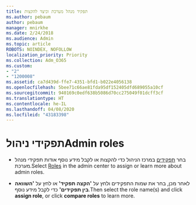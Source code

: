 ```yaml
---
title: תפקיד מנהל מערכת וכיצד להקצות
ms.author: pebaum
author: pebaum
manager: mnirkhe
ms.date: 2/24/2018
ms.audience: Admin
ms.topic: article
ROBOTS: NOINDEX, NOFOLLOW
localization_priority: Priority
ms.collection: Adm_O365
ms.custom:
- "2"
- "1200008"
ms.assetid: ca7d439d-ffe7-4351-bfd1-b022e4056138
ms.openlocfilehash: 5bee71c66ae81fda95df152405dfd689055a10cf
ms.sourcegitcommit: 940169c0edf638b5086d70cc275049f01dcff3cf
ms.translationtype: HT
ms.contentlocale: he-IL
ms.lasthandoff: 04/08/2020
ms.locfileid: "43183398"
---
```

# <a name="admin-roles"></a><span data-ttu-id="c964e-102">תפקידי ניהול</span><span class="sxs-lookup"><span data-stu-id="c964e-102">Admin roles</span></span>

- <span data-ttu-id="c964e-103">בחר [תפקידים](https://admin.microsoft.com/Adminportal/Home#/roles) במרכז הניהול כדי להקצות או לקבל מידע נוסף אודות תפקידי מנהל מערכת.</span><span class="sxs-lookup"><span data-stu-id="c964e-103">Select [Roles](https://admin.microsoft.com/Adminportal/Home#/roles) in the admin center to assign or learn more about admin roles.</span></span>

- <span data-ttu-id="c964e-104">לאחר מכן, בחר את שמות התפקידים ולחץ על **'הקצה תפקיד'** או לחץ על **'השוואה בין תפקידים'** כדי לקבל מידע נוסף.</span><span class="sxs-lookup"><span data-stu-id="c964e-104">Then select the role name(s) and click **assign role**, or click **compare roles** to learn more.</span></span>

